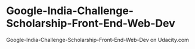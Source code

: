 # Google-India-Challenge-Scholarship-Front-End-Web-Dev
Google-India-Challenge-Scholarship-Front-End-Web-Dev on Udacity.com
